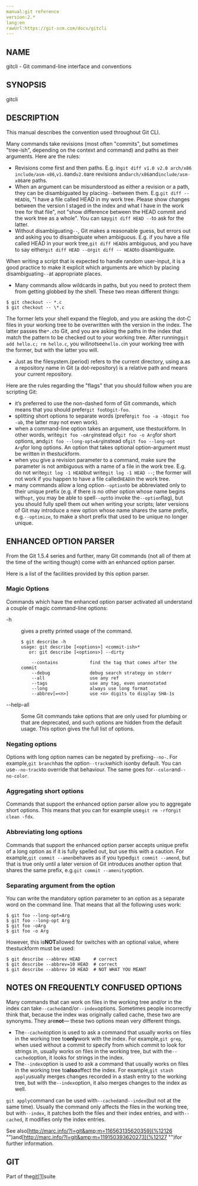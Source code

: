 ```yaml
---
manual:git reference
version:2.*
lang:en
rawUrl:https://git-scm.com/docs/gitcli
---
```



## NAME<a name="_name"></a>


gitcli - Git command-line interface and conventions





## SYNOPSIS<a name="_synopsis"></a>


gitcli





## DESCRIPTION<a name="_description"></a>


This manual describes the convention used throughout Git CLI.




Many commands take revisions (most often &quot;commits&quot;, but sometimes &quot;tree-ish&quot;, depending on the context and command) and paths as their arguments. Here are the rules:



* Revisions come first and then paths. E.g. in`git diff v1.0 v2.0 arch/x86 include/asm-x86`,`v1.0`and`v2.0`are revisions and`arch/x86`and`include/asm-x86`are paths.
* When an argument can be misunderstood as either a revision or a path, they can be disambiguated by placing`--`between them. E.g.`git diff -- HEAD`is, &quot;I have a file called HEAD in my work tree. Please show changes between the version I staged in the index and what I have in the work tree for that file&quot;, not &quot;show difference between the HEAD commit and the work tree as a whole&quot;. You can say`git diff HEAD --`to ask for the latter.
* Without disambiguating`--`, Git makes a reasonable guess, but errors out and asking you to disambiguate when ambiguous. E.g. if you have a file called HEAD in your work tree,`git diff HEAD`is ambiguous, and you have to say either`git diff HEAD --`or`git diff -- HEAD`to disambiguate.



When writing a script that is expected to handle random user-input, it is a good practice to make it explicit which arguments are which by placing disambiguating`--`at appropriate places.
* Many commands allow wildcards in paths, but you need to protect them from getting globbed by the shell. These two mean different things:


```
$ git checkout -- *.c
$ git checkout -- \*.c
```




The former lets your shell expand the fileglob, and you are asking the dot-C files in your working tree to be overwritten with the version in the index. The latter passes the`*.c`to Git, and you are asking the paths in the index that match the pattern to be checked out to your working tree. After running`git add hello.c; rm hello.c`, you will<em>not</em>see`hello.c`in your working tree with the former, but with the latter you will.
* Just as the filesystem<em>.</em>(period) refers to the current directory, using a<em>.</em>as a repository name in Git (a dot-repository) is a relative path and means your current repository.



Here are the rules regarding the &quot;flags&quot; that you should follow when you are scripting Git:



* it’s preferred to use the non-dashed form of Git commands, which means that you should prefer`git foo`to`git-foo`.
* splitting short options to separate words (prefer`git foo -a -b`to`git foo -ab`, the latter may not even work).
* when a command-line option takes an argument, use the<em>stuck</em>form. In other words, write`git foo -oArg`instead of`git foo -o Arg`for short options, and`git foo --long-opt=Arg`instead of`git foo --long-opt Arg`for long options. An option that takes optional option-argument must be written in the<em>stuck</em>form.
* when you give a revision parameter to a command, make sure the parameter is not ambiguous with a name of a file in the work tree. E.g. do not write`git log -1 HEAD`but write`git log -1 HEAD --`; the former will not work if you happen to have a file called`HEAD`in the work tree.
* many commands allow a long option`--option`to be abbreviated only to their unique prefix (e.g. if there is no other option whose name begins with`opt`, you may be able to spell`--opt`to invoke the`--option`flag), but you should fully spell them out when writing your scripts; later versions of Git may introduce a new option whose name shares the same prefix, e.g.`--optimize`, to make a short prefix that used to be unique no longer unique.




## ENHANCED OPTION PARSER<a name="_enhanced_option_parser"></a>


From the Git 1.5.4 series and further, many Git commands (not all of them at the time of the writing though) come with an enhanced option parser.




Here is a list of the facilities provided by this option parser.



### Magic Options<a name="_magic_options"></a>


Commands which have the enhanced option parser activated all understand a couple of magic command-line options:


<dl><dt id='gitcli--h'>-h</dt><dd>

gives a pretty printed usage of the command.


```
$ git describe -h
usage: git describe [<options>] <commit-ish>*
   or: git describe [<options>] --dirty

    --contains            find the tag that comes after the commit
    --debug               debug search strategy on stderr
    --all                 use any ref
    --tags                use any tag, even unannotated
    --long                always use long format
    --abbrev[=<n>]        use <n> digits to display SHA-1s
```


</dd><dt id='gitcli---help-all'>--help-all</dt><dd>

Some Git commands take options that are only used for plumbing or that are deprecated, and such options are hidden from the default usage. This option gives the full list of options.

</dd></dl>


### Negating options<a name="_negating_options"></a>


Options with long option names can be negated by prefixing`--no-`. For example,`git branch`has the option`--track`which is<em>on</em>by default. You can use`--no-track`to override that behaviour. The same goes for`--color`and`--no-color`.




### Aggregating short options<a name="_aggregating_short_options"></a>


Commands that support the enhanced option parser allow you to aggregate short options. This means that you can for example use`git rm -rf`or`git clean -fdx`.




### Abbreviating long options<a name="_abbreviating_long_options"></a>


Commands that support the enhanced option parser accepts unique prefix of a long option as if it is fully spelled out, but use this with a caution. For example,`git commit --amen`behaves as if you typed`git commit --amend`, but that is true only until a later version of Git introduces another option that shares the same prefix, e.g.`git commit --amenity`option.




### Separating argument from the option<a name="_separating_argument_from_the_option"></a>


You can write the mandatory option parameter to an option as a separate word on the command line. That means that all the following uses work:



```
$ git foo --long-opt=Arg
$ git foo --long-opt Arg
$ git foo -oArg
$ git foo -o Arg
```




However, this is**NOT**allowed for switches with an optional value, where the<em>stuck</em>form must be used:



```
$ git describe --abbrev HEAD     # correct
$ git describe --abbrev=10 HEAD  # correct
$ git describe --abbrev 10 HEAD  # NOT WHAT YOU MEANT
```






## NOTES ON FREQUENTLY CONFUSED OPTIONS<a name="_notes_on_frequently_confused_options"></a>


Many commands that can work on files in the working tree and/or in the index can take`--cached`and/or`--index`options. Sometimes people incorrectly think that, because the index was originally called cache, these two are synonyms. They are**not**— these two options mean very different things.



* The`--cached`option is used to ask a command that usually works on files in the working tree to**only**work with the index. For example,`git grep`, when used without a commit to specify from which commit to look for strings in, usually works on files in the working tree, but with the`--cached`option, it looks for strings in the index.
* The`--index`option is used to ask a command that usually works on files in the working tree to**also**affect the index. For example,`git stash apply`usually merges changes recorded in a stash entry to the working tree, but with the`--index`option, it also merges changes to the index as well.



`git apply`command can be used with`--cached`and`--index`(but not at the same time). Usually the command only affects the files in the working tree, but with`--index`, it patches both the files and their index entries, and with`--cached`, it modifies only the index entries.




See also[http://marc.info/?l=git&amp;m=116563135620359](%12126  "")and[http://marc.info/?l=git&amp;m=119150393620273](%12127  "")for further information.





## GIT<a name="_git"></a>


Part of the[git[1]](%2248  "")suite





